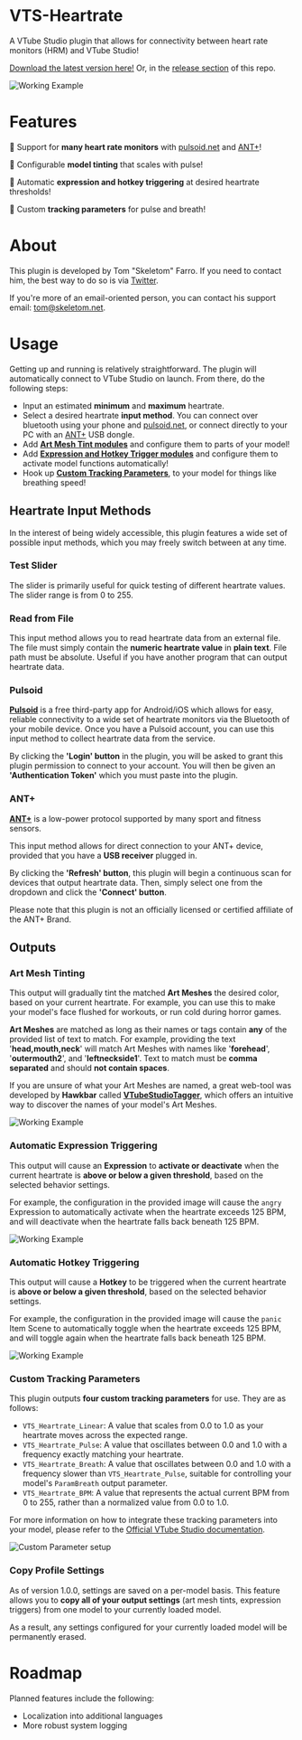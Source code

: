 # VTS-Heartrate
A VTube Studio plugin that allows for connectivity between heart rate monitors (HRM) and VTube Studio!
 
[Download the latest version here!](https://skeletom-ch.itch.io/vts-heartrate) Or, in the [release section](https://github.com/FomTarro/vts-heartrate/releases) of this repo.

![Working Example](img/akari_gif.gif)
 
# Features

💓 Support for <b>many heart rate monitors</b> with [pulsoid.net](https://www.pulsoid.net) and [ANT+](https://www.thisisant.com/consumer/ant-101/what-is-ant)!  

💓 Configurable <b>model tinting</b> that scales with pulse!

💓 Automatic <b>expression and hotkey triggering</b> at desired heartrate thresholds!

💓 Custom <b>tracking parameters</b> for pulse and breath!

# About
This plugin is developed by Tom "Skeletom" Farro. If you need to contact him, the best way to do so is via [Twitter](https://www.twitter.com/FomTarro).

If you're more of an email-oriented person, you can contact his support email: [tom@skeletom.net](mailto:tom@skeletom.net).

# Usage
Getting up and running is relatively straightforward. The plugin will automatically connect to VTube Studio on launch. From there, do the following steps:

* Input an estimated <b>minimum</b> and <b>maximum</b> heartrate.
* Select a desired heartrate <b>input method</b>. You can connect over bluetooth using your phone and [pulsoid.net](https://www.pulsoid.net), or connect directly to your PC with an [ANT+](https://www.thisisant.com/consumer/ant-101/what-is-ant) USB dongle.
* Add [<b>Art Mesh Tint modules</b>](#art-mesh-tinting) and configure them to parts of your model!
* Add [<b>Expression and Hotkey Trigger modules</b>](#automatic-expression-triggering) and configure them to activate model functions automatically!
* Hook up [<b>Custom Tracking Parameters</b>](#custom-tracking-parameters), to your model for things like breathing speed!
 

 
## Heartrate Input Methods
In the interest of being widely accessible, this plugin features a wide set of possible input methods, which you may freely switch between at any time.
 
### Test Slider
The slider is primarily useful for quick testing of different heartrate values. The slider range is from 0 to 255.
 
### Read from File
This input method allows you to read heartrate data from an external file.
The file must simply contain the <b>numeric heartrate value</b> in <b>plain text</b>. File path must be absolute. Useful if you have another program that can output heartrate data.
 
### Pulsoid
[<b>Pulsoid</b>](https://www.pulsoid.net) is a free third-party app for Android/iOS which allows for easy, reliable connectivity to a wide set of heartrate monitors via the Bluetooth of your mobile device. Once you have a Pulsoid account, you can use this input method to collect heartrate data from the service.
 
By clicking the <b>'Login' button</b> in the plugin, you will be asked to grant this plugin permission to connect to your account. You will then be given an <b>'Authentication Token'</b> which you must paste into the plugin.
 
### ANT+
[<b>ANT+</b>](https://www.thisisant.com/consumer/ant-101/what-is-ant) is a low-power protocol supported by many sport and fitness sensors.

This input method allows for direct connection to your ANT+ device, provided that you have a <b>USB receiver</b> plugged in.

By clicking the <b>'Refresh' button</b>, this plugin will begin a continuous scan for devices that output heartrate data.
Then, simply select one from the dropdown and click the <b>'Connect' button</b>.

Please note that this plugin is not an officially licensed or certified affiliate of the ANT+ Brand.
 
 
## Outputs
 
### Art Mesh Tinting
This output will gradually tint the matched <b>Art Meshes</b> the desired color, based on your current heartrate. For example, you can use this to make your model's face flushed for workouts, or run cold during horror games.
 
<b>Art Meshes</b> are matched as long as their names or tags contain <b>any</b> of the provided list of text to match. For example, providing the text '<b>head,mouth,neck</b>' will match Art Meshes with names like '<b>forehead</b>', '<b>outermouth2</b>', and '<b>leftneckside1</b>'.
Text to match must be <b>comma separated</b> and should <b>not contain spaces</b>.
 
If you are unsure of what your Art Meshes are named, a great web-tool was developed by <b>Hawkbar</b> called [<b>VTubeStudioTagger</b>](https://hawk.bar/VTubeStudioTagger/), which offers an intuitive way to discover the names of your model's Art Meshes.
 
![Working Example](img/color_setup.png)

### Automatic Expression Triggering
This output will cause an <b>Expression</b> to <b>activate or deactivate</b> when the current heartrate is <b>above or below a given threshold</b>, based on the selected behavior settings.

For example, the configuration in the provided image will cause the `angry` Expression to automatically activate when the heartrate exceeds 125 BPM, and will deactivate when the heartrate falls back beneath 125 BPM.

![Working Example](img/expression_trigger.png)

### Automatic Hotkey Triggering
This output will cause a <b>Hotkey</b> to be triggered when the current heartrate is <b>above or below a given threshold</b>, based on the selected behavior settings.
 
For example, the configuration in the provided image will cause the `panic` Item Scene to automatically toggle when the heartrate exceeds 125 BPM, and will toggle again when the heartrate falls back beneath 125 BPM.

![Working Example](img/hotkey_trigger.png)

### Custom Tracking Parameters
This plugin outputs <b>four custom tracking parameters</b> for use. They are as follows:
 
* `VTS_Heartrate_Linear`: A value that scales from 0.0 to 1.0 as your heartrate moves across the expected range.
* `VTS_Heartrate_Pulse`: A value that oscillates between 0.0 and 1.0 with a frequency exactly matching your heartrate.
* `VTS_Heartrate_Breath`: A value that oscillates between 0.0 and 1.0 with a frequency slower than `VTS_Heartrate_Pulse`, suitable for controlling your model's `ParamBreath` output parameter.
* `VTS_Heartrate_BPM`: A value that represents the actual current BPM from 0 to 255, rather than a normalized value from 0.0 to 1.0.

For more information on how to integrate these tracking parameters into your model, please refer to the [Official VTube Studio documentation](https://github.com/DenchiSoft/VTubeStudio/wiki/Plugins#what-are-custom-parameters).
 
![Custom Parameter setup](img/parameter_setup.png)

### Copy Profile Settings
As of version 1.0.0, settings are saved on a per-model basis. This feature allows you to <b>copy all of your output settings</b> (art mesh tints, expression triggers) from one model to your currently loaded model.

As a result, any settings configured for your currently loaded model will be permanently erased.
 
# Roadmap
 
Planned features include the following:
* Localization into additional languages
* More robust system logging

